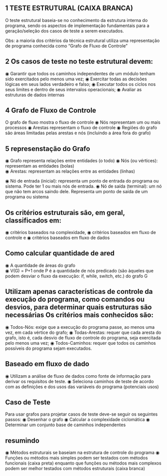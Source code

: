 ## 1 TESTE ESTRUTURAL (CAIXA BRANCA)
O teste estrutural baseia-se no conhecimento da estrutura interna do programa, sendo os 
aspectos de implementação fundamentais para a geração/seleção dos casos de teste a serem 
executados.

Obs: a maioria dos critérios da técnica estrutural utiliza uma representação de 
programa conhecida como “Grafo de Fluxo de Controle”

## 2 Os casos de teste no teste estrutural devem:
◉ Garantir que todos os caminhos independentes de um módulo tenham sido exercitados pelo menos uma vez;
◉ Exercitar todas as decisões lógicas em seus lados verdadeiro e falso;
◉ Executar todos os ciclos nos seus limites e dentro de seus intervalos operacionais;
◉ Avaliar as estruturas de dados internas

## 4 Grafo de Fluxo de Controle
O grafo de fluxo mostra o fluxo de controle
◉ Nós representam um ou mais processos
◉ Arestas representam o fluxo de controle
◉ Regiões do grafo são áreas limitadas pelas arestas e nós (incluindo a área fora do grafo)

## 5 represenstação do Grafo
◉ Grafo representa relações entre entidades  (o todo)
◉ Nós (ou vértices): representam as entidades  (bolas)            
◉ Arestas: representam as relações entre as entidades (linhas)          

◉ Nó de entrada (inicial): representa um ponto de entrada do programa ou sistema. Pode ter 1 ou mais nós de entrada.
◉ Nó de saída (terminal): um nó que não tem arcos saindo dele. Representa um ponto de saída de um programa ou sistema


## Os critérios estruturais são, em geral, classificados em:
◉ critérios baseados na complexidade,
◉ critérios baseados em fluxo de controle e 
◉ critérios baseados em fluxo de dados

## Como calcular quantidade de ared
◉ A quantidade de áreas do grafo  
◉ V(G) = P+1 onde P é a quantidade de nós predicado (são àqueles que podem desviar o fluxo da execução: if, while, switch, etc.) do grafo G

## Utilizam apenas características de controle da execução do programa, como comandos ou desvios, para determinar quais estruturas são necessárias Os critérios mais conhecidos são:
◉ Todos-Nós: exige que a execução do programa passe, ao menos uma vez, em cada vértice do grafo;
◉ Todas-Arestas: requer que cada aresta do grafo, isto é, cada desvio de fluxo de controle do programa, seja exercitada pelo menos uma vez;
◉ Todos-Caminhos: requer que todos os caminhos possíveis do programa sejam executados.

## Baseado em fluxo de dado
◉ Utilizam a análise de fluxo de dados como fonte de informação para derivar os requisitos de teste.
◉ Seleciona caminhos de teste de acordo com as definições e dos usos das variáveis do programa (potenciais usos)

## Caso de Teste
Para usar grafos para projetar casos de teste deve-se seguir os seguintes passos:
◉ Desenhar o grafo
◉ Calcular a complexidade ciclomática
◉ Determinar um conjunto base de 
caminhos independentes
## resumindo 
◉ Métodos estruturais se baseiam na estrutura de controle do programa
◉ Funções ou métodos mais simples podem ser testados com métodos funcionais (caixa preta) 
enquanto que funções ou métodos mais complexos podem ser melhor testados com 
métodos estruturais (caixa branca)

